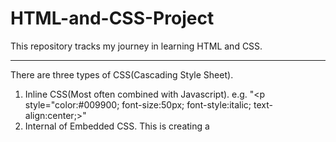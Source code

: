 # HTML-and-CSS-Project
This repository tracks my journey in learning HTML and CSS.

---------------------------------------------------------------------------------------------------------------------
There are three types of CSS(Cascading Style Sheet). 
1. Inline CSS(Most often combined with Javascript). e.g.  "<p style="color:#009900; font-size:50px; font-style:italic; text-align:center;>"
2. Internal of Embedded CSS. This is creating a <style> tab and putting it between <title> and "</head>". This is more friendly to newbies
3. External CSS. Namely, create a CSS file outside of an HTML file. We could use the command <link> when invoking this CSS file in HTML. This is widely used in work conditions. 

